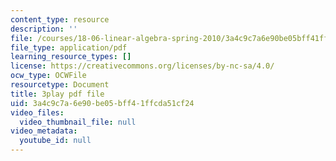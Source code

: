 ```yaml
---
content_type: resource
description: ''
file: /courses/18-06-linear-algebra-spring-2010/3a4c9c7a6e90be05bff41ffcda51cf24_QuZL5IKpO_U.pdf
file_type: application/pdf
learning_resource_types: []
license: https://creativecommons.org/licenses/by-nc-sa/4.0/
ocw_type: OCWFile
resourcetype: Document
title: 3play pdf file
uid: 3a4c9c7a-6e90-be05-bff4-1ffcda51cf24
video_files:
  video_thumbnail_file: null
video_metadata:
  youtube_id: null
---
```

